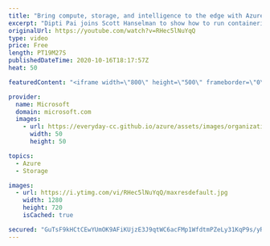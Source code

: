 ```yaml
---
title: "Bring compute, storage, and intelligence to the edge with Azure Stack Edge | Azure Friday"
excerpt: "Dipti Pai joins Scott Hanselman to show how to run containerized and VM workloads to get quick, actionable insights at the edge—where data is created—using purpose-built hardware-as-a-service with Azure Stack Edge.  0:00 – Overview 0:55 – What is Azure Stack Edge? 4:09 – Azure Stack Edge in the house"
originalUrl: https://youtube.com/watch?v=RHec5lNuYqQ
type: video
price: Free
length: PT19M27S
publishedDateTime: 2020-10-16T18:17:57Z
heat: 50

featuredContent: "<iframe width=\"800\" height=\"500\" frameborder=\"0\" src=\"https://www.youtube.com/embed/RHec5lNuYqQ\" allow=\"accelerometer; autoplay; encrypted-media; gyroscope; picture-in-picture\" allowfullscreen></iframe>"

provider:
  name: Microsoft
  domain: microsoft.com
  images:
    - url: https://everyday-cc.github.io/azure/assets/images/organizations/microsoft.com-50x50.jpg
      width: 50
      height: 50

topics:
  - Azure
  - Storage

images:
  - url: https://i.ytimg.com/vi/RHec5lNuYqQ/maxresdefault.jpg
    width: 1280
    height: 720
    isCached: true

secured: "GuTsF9kHCtCEwYUmOK9AFiKUjzE3J9qtWC6acFMp1WfdtmPZeLy31KqP9s/yRWDcjOsimRae11XAoM3ik78GG+4vcxY3QbUvH7uyaOrzCR72rM/7reSE8EAL3wRazBsVWOEgFlPe8gFYKAiDI+LVd4GynALicgfmwbkzJAP+kkVNThKihJBD15ZpN2lQaer2d4Kns4CDbUKBFb5B+sDd+FcBzvYrc5NyVKHCpsLJfQG1uLsrgYp12ybzx3fyl8iC+aEgNJvFvV2a+B25lm3dEJxm9XxW4ulnK+ParEVikatZ8ADCivzSwCkfdem+j6L1FCRj4ChorT8kEKRb4/mPzFRIT1ebuXTU5lGn75wdjCOMnSiMPEDcqDK9pneppgB3/NkEyX9oxS3NnXgk0pnaxuhyCkVUm+VStL+naAVjpk4=;An8PXUAVACBZ6GBcvmM42Q=="
---
```


